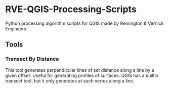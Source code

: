 # RVE-QGIS-Processing-Scripts
Python processing algorithm scripts for QGIS made by Remington &amp; Vernick Engineers

## Tools

### Transect By Distance
This tool generates perpendicular lines of set distance along a line by a given offset. Useful for generating profiles of surfaces.
QGIS has a builtin transect tool, but it only generates at each vertex along a line.
